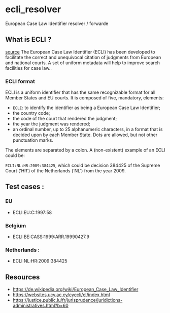 # ecli_resolver
European Case Law Identifier resolver / forwarde

## What is ECLI ?
[source](https://e-justice.europa.eu/175/EN/european_case_law_identifier_ecli?init=true)
The European Case Law Identifier (ECLI) has been developed to facilitate the correct and unequivocal citation of judgments from European and national courts. A set of uniform metadata will help to improve search facilities for case law..

### ECLI format
ECLI is a uniform identifier that has the same recognizable format for all Member States and EU courts. It is composed of five, mandatory, elements:

- `ECLI`: to identify the identifier as being a European Case Law Identifier;
- the country code;
- the code of the court that rendered the judgment;
- the year the judgment was rendered;
- an ordinal number, up to 25 alphanumeric characters, in a format that is decided upon by each Member State. Dots are allowed, but not other punctuation marks.

The elements are separated by a colon. A (non-existent) example of an ECLI could be:

`ECLI:NL:HR:2009:384425`, which could be decision 384425 of the Supreme Court (‘HR’) of the Netherlands (‘NL’) from the year 2009.

## Test cases :

### EU
- ECLI:EU:C:1997:58

### Belgium

- ECLI:BE:CASS:1999:ARR.19990427.9

### Netherlands :
- ECLI:NL:HR:2009:384425

## Resources
- https://de.wikipedia.org/wiki/European_Case_Law_Identifier
- https://websites.ucy.ac.cy/cyecli/el/index.html
- https://justice.public.lu/fr/jurisprudence/juridictions-administratives.html?b=60
